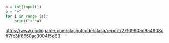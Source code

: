 ```py
a = int(input())
b = "+"
for i in range (a):
    print("+"*a)
```

https://www.codingame.com/clashofcode/clash/report/27109905d954908cff7fc3ff6650ac3004f5e83

